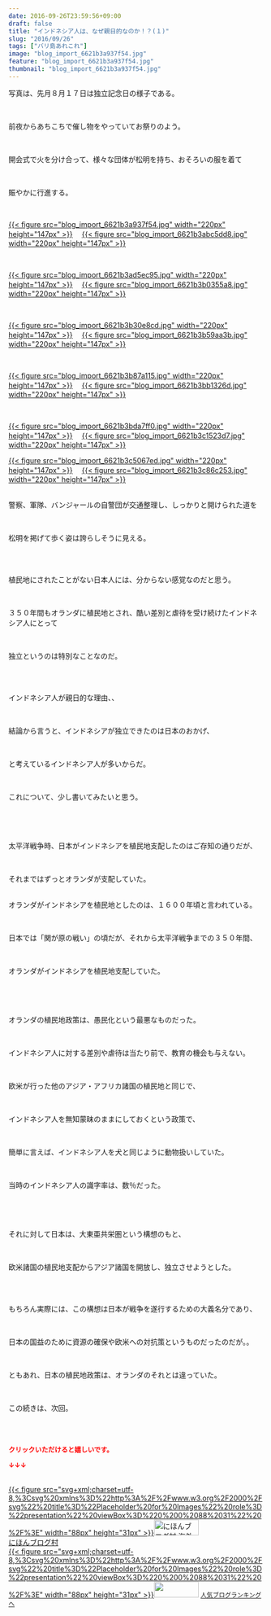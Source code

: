 ```yaml
---
date: 2016-09-26T23:59:56+09:00
draft: false
title: "インドネシア人は、なぜ親日的なのか！？(１)"
slug: "2016/09/26"
tags: ["バリ島あれこれ"]
image: "blog_import_6621b3a937f54.jpg"
feature: "blog_import_6621b3a937f54.jpg"
thumbnail: "blog_import_6621b3a937f54.jpg"
---
```

<p>写真は、先月８月１７日は独立記念日の様子である。</p><br/><p>前夜からあちこちで催し物をやっていてお祭りのよう。</p><br/><p>開会式で火を分け合って、様々な団体が松明を持ち、おそろいの服を着て</p><br/><p>賑やかに行進する。</p><br/><p><a href="blog_import_6621b3aa8421f.jpg">{{< figure src="blog_import_6621b3a937f54.jpg" width="220px" height="147px" >}}</a> 　<a href="blog_import_6621b3ad0ac67.jpg">{{< figure src="blog_import_6621b3abc5dd8.jpg" width="220px" height="147px" >}}</a> </p><br/><p><a href="blog_import_6621b3ae97715.jpg">{{< figure src="blog_import_6621b3ad5ec95.jpg" width="220px" height="147px" >}}</a> 　<a href="blog_import_6621b3b16d695.jpg">{{< figure src="blog_import_6621b3b0355a8.jpg" width="220px" height="147px" >}}</a> </p><br/><p><a href="blog_import_6621b3b445718.jpg">{{< figure src="blog_import_6621b3b30e8cd.jpg" width="220px" height="147px" >}}</a> 　<a href="blog_import_6621b3b6d279d.jpg">{{< figure src="blog_import_6621b3b59aa3b.jpg" width="220px" height="147px" >}}</a> </p><br/><p><a href="blog_import_6621b3b9c025a.jpg">{{< figure src="blog_import_6621b3b87a115.jpg" width="220px" height="147px" >}}</a> 　<a href="blog_import_6621b3bc4826f.jpg">{{< figure src="blog_import_6621b3bb1326d.jpg" width="220px" height="147px" >}}</a> </p><br/><p><a href="blog_import_6621b3bf3881d.jpg">{{< figure src="blog_import_6621b3bda7ff0.jpg" width="220px" height="147px" >}}</a> 　<a href="blog_import_6621b3c30199d.jpg">{{< figure src="blog_import_6621b3c1523d7.jpg" width="220px" height="147px" >}}</a> </p><p><a href="blog_import_6621b3c68b670.jpg">{{< figure src="blog_import_6621b3c5067ed.jpg" width="220px" height="147px" >}}</a> 　<a href="blog_import_6621b3c9a7b0d.jpg">{{< figure src="blog_import_6621b3c86c253.jpg" width="220px" height="147px" >}}</a> <br/><br/></p><p>警察、軍隊、バンジャールの自警団が交通整理し、しっかりと開けられた道を</p><br/><p>松明を掲げて歩く姿は誇らしそうに見える。</p><br/><br/><p>植民地にされたことがない日本人には、分からない感覚なのだと思う。</p><br/><p>３５０年間もオランダに植民地とされ、酷い差別と虐待を受け続けたインドネシア人にとって</p><br/><p>独立というのは特別なことなのだ。</p><br/><br/><p>インドネシア人が親日的な理由、、</p><br/><p>結論から言うと、インドネシアが独立できたのは日本のおかげ、</p><br/><p>と考えているインドネシア人が多いからだ。</p><p><br/></p><p>これについて、少し書いてみたいと思う。</p><p><br/></p><br/><p>太平洋戦争時、日本がインドネシアを植民地支配したのはご存知の通りだが、</p><br/><p>それまではずっとオランダが支配していた。</p><p><br/>オランダがインドネシアを植民地としたのは、１６００年頃と言われている。</p><br/><p>日本では「関が原の戦い」の頃だが、それから太平洋戦争までの３５０年間、</p><br/><p>オランダがインドネシアを植民地支配していた。</p><br/><p><br/></p><p>オランダの植民地政策は、愚民化という最悪なものだった。</p><br/><p>インドネシア人に対する差別や虐待は当たり前で、教育の機会も与えない。</p><br/><p>欧米が行った他のアジア・アフリカ諸国の植民地と同じで、</p><br/><p>インドネシア人を無知蒙昧のままにしておくという政策で、</p><br/><p>簡単に言えば、インドネシア人を犬と同じように動物扱いしていた。</p><br/><p>当時のインドネシア人の識字率は、数％だった。</p><p><br/></p><br/><p>それに対して日本は、大東亜共栄圏という構想のもと、</p><br/><p>欧米諸国の植民地支配からアジア諸国を開放し、独立させようとした。</p><br/><br/><p>もちろん実際には、この構想は日本が戦争を遂行するための大義名分であり、</p><br/><p>日本の国益のために資源の確保や欧米への対抗策というものだったのだが。。</p><p><br/></p><p>ともあれ、日本の植民地政策は、オランダのそれとは違っていた。</p><br/><p>この続きは、次回。</p><br/><br/><p><font color="#ff0000" size="2"><strong>クリックいただけると嬉しいです。<br/></strong></font></p><p><font color="#ff0000" size="2"><strong>↓↓↓</strong></font></p><p><br/><a href="ranking.html?p_cid=01260127" target="_blank">{{< figure src="svg+xml;charset=utf-8,%3Csvg%20xmlns%3D%22http%3A%2F%2Fwww.w3.org%2F2000%2Fsvg%22%20title%3D%22Placeholder%20for%20Images%22%20role%3D%22presentation%22%20viewBox%3D%220%200%2088%2031%22%20%2F%3E" width="88px" height="31px" >}}<noscript><img border="0" alt="にほんブログ村 海外生活ブログ バリ島情報へ" src="https://img-proxy.blog-video.jp/images?url=http%3A%2F%2Foverseas.blogmura.com%2Fbali%2Fimg%2Fbali88_31.gif" width="88" height="31"></noscript></a><br/><a href="ranking.html?p_cid=01260127" target="_blank">にほんブログ村</a> <br/><a title="人気ブログランキングへ" href="link.php?1804582">{{< figure src="svg+xml;charset=utf-8,%3Csvg%20xmlns%3D%22http%3A%2F%2Fwww.w3.org%2F2000%2Fsvg%22%20title%3D%22Placeholder%20for%20Images%22%20role%3D%22presentation%22%20viewBox%3D%220%200%2088%2031%22%20%2F%3E" width="88px" height="31px" >}}<noscript><img border="0" src="https://blog.with2.net/img/banner/banner_22.gif" width="88" height="31"></noscript></a> <a style="FONT-SIZE: 12px" href="link.php?1804582">人気ブログランキングへ</a> </p>

